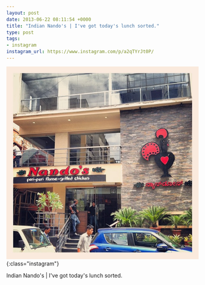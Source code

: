 ```yaml
---
layout: post
date: 2013-06-22 08:11:54 +0000
title: "Indian Nando's | I've got today's lunch sorted."
type: post
tags:
- instagram
instagram_url: https://www.instagram.com/p/a2qTYrJt0P/
---
```


![Instagram - a2qTYrJt0P](/img/a2qTYrJt0P.jpg){:class="instagram"}

Indian Nando's | I've got today's lunch sorted.
